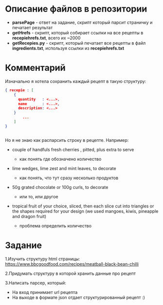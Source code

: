 Описание файлов в репозитории
========
* **parsePage** - ответ на задание, скрипт который парсит страничку и печатает результат 
* **getHrefs** - скрипт, который собирает ссылки на все рецепты в **recepiehrefs.txt**, всего их ~2000
* **getRecepies.py** - скрипт, который печатает все рецепты в файл **ingredients.txt**, используя ссылки из  **recepiehrefs.txt**

Комментарий
===========
Изначально я хотела сохранить каждый рецепт в такую структуру:

```json
{ recepie : [
    {
      quantity   : <...>,
      name       : <...>,
      description: <...>
    }
        ...
    ]
}
     
```

Но я не знаю как распарсить строку в рецепте.
Например:
  * couple of handfuls fresh cherries , pitted, plus extra to serve
      - как понять где обозначено количество 
  
  
  * lime wedges, lime zest and mint leaves, to decorate
      - как понять, что тут сразу несколько продуктов 
  
  
  * 50g grated chocolate or 100g curls, to decorate
      - или то, или другое 
  
  
  * tropical fruit of your choice, sliced, then each slice cut into triangles or the shapes required for your design (we used mangoes, kiwis, pineapple and dragon fruit)
      - проблема определить количество  

Задание
=======

1.Изучить структуру html страницы: https://www.bbcgoodfood.com/recipes/meatball-black-bean-chilli 

2.Придумать структуру в которой хранить данные про рецепт

3.Написать парсер, который:
* На вход принимает url рецепта
* На выходе в формате json отдает структурированный рецепт :)

